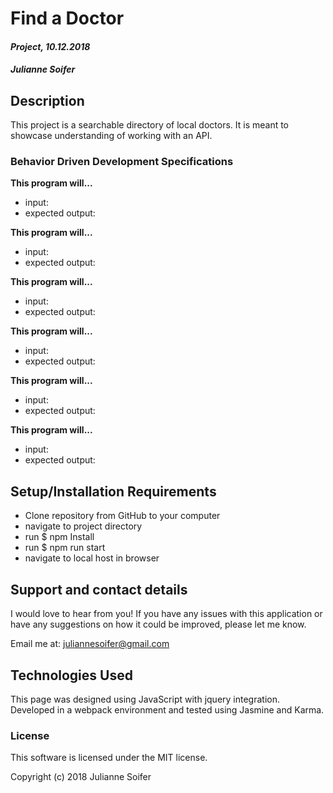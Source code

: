 # **Find a Doctor**

#### _Project, 10.12.2018_

#####  Julianne Soifer

## Description

This project is a searchable directory of local doctors.  It is meant to showcase understanding of working with an API.


### Behavior Driven Development Specifications


**This program will...**
* input:
* expected output:

**This program will...**
* input:
* expected output:

**This program will...**
* input:
* expected output:

**This program will...**
* input:
* expected output:

**This program will...**
* input:
* expected output:

**This program will...**
* input:
* expected output: 


## Setup/Installation Requirements

* Clone repository from GitHub to your computer
* navigate to project directory
* run $ npm Install
* run $ npm run start
* navigate to local host in browser

## Support and contact details

I would love to hear from you! If you have any issues with this application or have any suggestions on how it could be improved, please let me know.

Email me at: juliannesoifer@gmail.com

## Technologies Used

This page was designed using JavaScript with jquery integration. Developed in a webpack environment and tested using Jasmine and Karma.

### License

This software is licensed under the MIT license.

Copyright (c) 2018 Julianne Soifer
